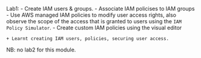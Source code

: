 Lab1:
	- Create IAM users & groups.
	- Associate IAM policises to IAM groups
	- Use AWS managed IAM policies to modify user access rights, also observe the scope of the access that is granted to users using the `IAM Policy Simulator`.
	- Create custom IAM policies using the visual editor
	
	+ Learnt creating IAM users, policies, securing user access.

NB: no lab2 for this module.
